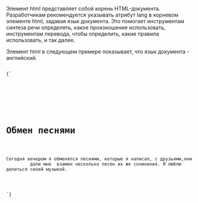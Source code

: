 <p>
	Элемент <LE>html</LE> представляет собой корень HTML-документа. Разработчикам рекомендуется указывать атрибут <LA>lang</LA> в корневом элементе <LE>html</LE>, задавая язык документа. Это помогает инструментам синтеза речи определять, какое произношение использовать, инструментам перевода, чтобы определить, какие правила использовать, и так далее.
</p>

<ExampleBox>

Элемент <LE>html</LE> в следующем примере показывает, что язык документа - английский.

<Code>
{`
<!DOCTYPE html>
    <html lang="en">
    <head>
        <title>Обмен песнями</title>
    </head>
    <body>
        <h1>Обмен песнями</h1>
        <p>Сегодня вечером я обменялся песнями, которые я написал, с друзьями,они
         дали мне  взамен несколько песен их же сочинения. Я люблю делиться своей музыкой.</p>
    </body>
    </html>
`}
</Code>

</ExampleBox>





